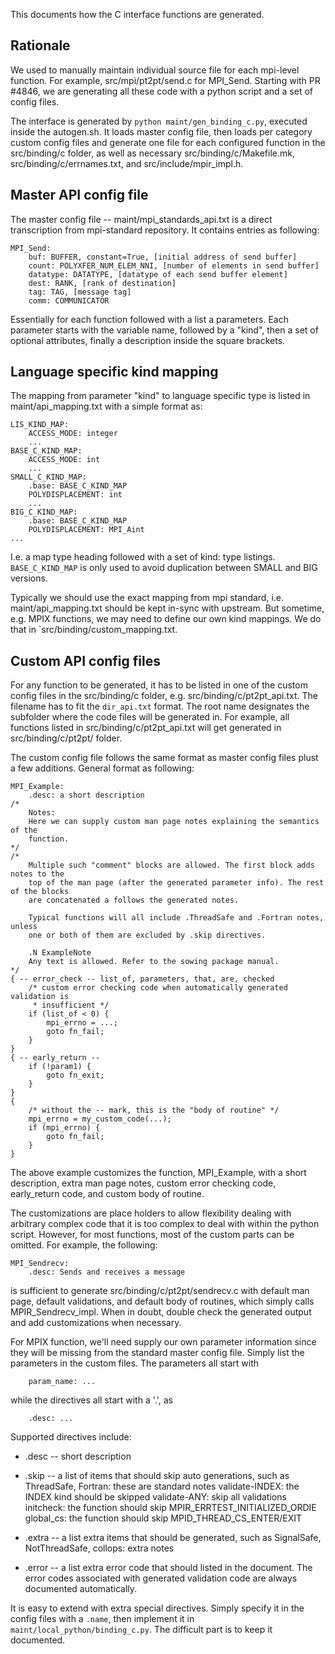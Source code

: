 This documents how the C interface functions are generated.

## Rationale

We used to manually maintain individual source file for each mpi-level
function. For example, src/mpi/pt2pt/send.c for MPI_Send. Starting with
PR #4846, we are generating all these code with a python script and a set
of config files.

The interface is generated by `python maint/gen_binding_c.py`, executed
inside the autogen.sh. It loads master config file, then loads per category
custom config files and generate one file for each configured function in
the src/binding/c folder, as well as necessary src/binding/c/Makefile.mk,
src/binding/c/errnames.txt, and src/include/mpir_impl.h.

## Master API config file

The master config file -- maint/mpi_standards_api.txt is a direct
transcription from mpi-standard repository. It contains entries as following:

```
MPI_Send:
    buf: BUFFER, constant=True, [initial address of send buffer]
    count: POLYXFER_NUM_ELEM_NNI, [number of elements in send buffer]
    datatype: DATATYPE, [datatype of each send buffer element]
    dest: RANK, [rank of destination]
    tag: TAG, [message tag]
    comm: COMMUNICATOR
```

Essentially for each function followed with a list a parameters. Each parameter
starts with the variable name, followed by a "kind", then a set of optional 
attributes, finally a description inside the square brackets.

## Language specific kind mapping

The mapping from parameter "kind" to language specific type is listed in
maint/api_mapping.txt with a simple format as:

```
LIS_KIND_MAP:
    ACCESS_MODE: integer
    ...
BASE_C_KIND_MAP:
    ACCESS_MODE: int
    ...
SMALL_C_KIND_MAP:
    .base: BASE_C_KIND_MAP
    POLYDISPLACEMENT: int
    ...
BIG_C_KIND_MAP:
    .base: BASE_C_KIND_MAP
    POLYDISPLACEMENT: MPI_Aint
...
```

I.e. a map type heading followed with a set of kind: type listings. `BASE_C_KIND_MAP`
is only used to avoid duplication between SMALL and BIG versions.

Typically we should use the exact mapping from mpi standard, i.e. maint/api_mapping.txt
should be kept in-sync with upstream. But sometime, e.g. MPIX functions, we may need to
define our own kind mappings. We do that in `src/binding/custom_mapping.txt.


## Custom API config files

For any function to be generated, it has to be listed in one of the custom config
files in the src/binding/c folder, e.g. src/binding/c/pt2pt_api.txt. The filename
has to fit the `dir_api.txt` format. The root name designates the subfolder where
the code files will be generated in. For example, all functions listed in 
src/binding/c/pt2pt_api.txt will get generated in src/binding/c/pt2pt/ folder.

The custom config file follows the same format as master config files plust a few
additions. General format as following:

```
MPI_Example:
    .desc: a short description
/*
    Notes:
    Here we can supply custom man page notes explaining the semantics of the
    function.
*/
/*
    Multiple such "comment" blocks are allowed. The first block adds notes to the
    top of the man page (after the generated parameter info). The rest of the blocks
    are concatenated a follows the generated notes.

    Typical functions will all include .ThreadSafe and .Fortran notes, unless
    one or both of them are excluded by .skip directives.

    .N ExampleNote
    Any text is allowed. Refer to the sowing package manual.
*/
{ -- error_check -- list_of, parameters, that, are, checked
    /* custom error checking code when automatically generated validation is
     * insufficient */
    if (list_of < 0) {
        mpi_errno = ...;
        goto fn_fail;
    }
}
{ -- early_return --
    if (!param1) {
        goto fn_exit;
    }
}
{
    /* without the -- mark, this is the "body of routine" */
    mpi_errno = my_custom_code(...);
    if (mpi_errno) {
        goto fn_fail;
    }
}
```

The above example customizes the function, MPI_Example, with a short description,
extra man page notes, custom error checking code, early_return code, and custom
body of routine.

The customizations are place holders to allow flexibility dealing with arbitrary
complex code that it is too complex to deal with within the python script.
However, for most functions, most of the custom parts can be omitted. For example,
the following:

```
MPI_Sendrecv:
    .desc: Sends and receives a message
```

is sufficient to generate src/binding/c/pt2pt/sendrecv.c with default man page,
default validations, and default body of routines, which simply calls
MPIR_Sendrecv_impl. When in doubt, double check the generated output and add
customizations when necessary.

For MPIX function, we'll need supply our own parameter information since they
will be missing from the standard master config file. Simply list the parameters
in the custom files. The parameters all start with 
```
    param_name: ...
```
while the directives all start with a '.', as
```
    .desc: ...
```

Supported directives include:
*   .desc -- short description
*   .skip -- a list of items that should skip auto generations, such as
             ThreadSafe, Fortran: these are standard notes
             validate-INDEX: the INDEX kind should be skipped
             validate-ANY: skip all validations
             initcheck: the function should skip MPIR_ERRTEST_INITIALIZED_ORDIE
             global_cs: the function should skip MPID_THREAD_CS_ENTER/EXIT

*   .extra -- a list extra items that should be generated, such as
              SignalSafe, NotThreadSafe, collops: extra notes 
*   .error -- a list extra error code that should listed in the document.
              The error codes associated with generated validation code are
              always documented automatically.

It is easy to extend with extra special directives. Simply specify it in the config
files with a `.name`, then implement it in `maint/local_python/binding_c.py`. The
difficult part is to keep it documented.
